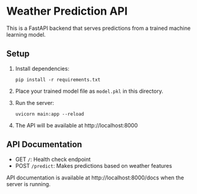 
# Weather Prediction API

This is a FastAPI backend that serves predictions from a trained machine learning model.

## Setup

1. Install dependencies:
   ```
   pip install -r requirements.txt
   ```

2. Place your trained model file as `model.pkl` in this directory.

3. Run the server:
   ```
   uvicorn main:app --reload
   ```

4. The API will be available at http://localhost:8000

## API Documentation

- GET `/`: Health check endpoint
- POST `/predict`: Makes predictions based on weather features
  
API documentation is available at http://localhost:8000/docs when the server is running.
